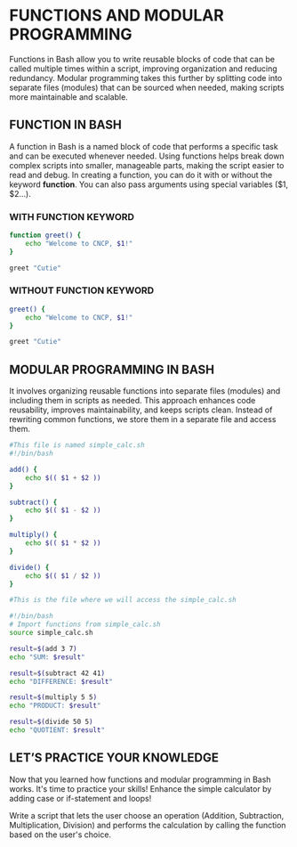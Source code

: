 # FUNCTIONS AND MODULAR PROGRAMMING
Functions in Bash allow you to write reusable blocks of code that can be called multiple times within a script, improving organization and reducing redundancy. Modular programming takes this further by splitting code into separate files (modules) that can be sourced when needed, making scripts more maintainable and scalable.

## FUNCTION IN BASH
A function in Bash is a named block of code that performs a specific task and can be executed whenever needed. Using functions helps break down complex scripts into smaller, manageable parts, making the script easier to read and debug. In creating a function, you can do it with or without the keyword **function**. You can also pass arguments using special variables ($1, $2...).

### WITH FUNCTION KEYWORD
```bash
function greet() {
    echo "Welcome to CNCP, $1!"
}

greet "Cutie"
```

### WITHOUT FUNCTION KEYWORD
```bash
greet() {
    echo "Welcome to CNCP, $1!"
}

greet "Cutie"
```

## MODULAR PROGRAMMING IN BASH
It involves organizing reusable functions into separate files (modules) and including them in scripts as needed. This approach enhances code reusability, improves maintainability, and keeps scripts clean. Instead of rewriting common functions, we store them in a separate file and access them.

```bash
#This file is named simple_calc.sh
#!/bin/bash

add() {
    echo $(( $1 + $2 ))
}

subtract() {
    echo $(( $1 - $2 ))
}

multiply() {
    echo $(( $1 * $2 ))
}

divide() {
    echo $(( $1 / $2 ))
}
```
```bash
#This is the file where we will access the simple_calc.sh

#!/bin/bash
# Import functions from simple_calc.sh
source simple_calc.sh

result=$(add 3 7)
echo "SUM: $result"

result=$(subtract 42 41)
echo "DIFFERENCE: $result"

result=$(multiply 5 5)
echo "PRODUCT: $result"

result=$(divide 50 5)
echo "QUOTIENT: $result"
```

## LET’S PRACTICE YOUR KNOWLEDGE
Now that you learned how functions and modular programming in Bash works. It's time to practice your skills! Enhance the simple calculator by adding case or if-statement and loops! 

Write a script that lets the user choose an operation (Addition, Subtraction, Multiplication, Division) and performs the calculation by calling the function based on the user's choice.
